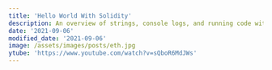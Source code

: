 ```yaml
---
title: 'Hello World With Solidity'
description: An overview of strings, console logs, and running code with Hardhat and Solidity.
date: '2021-09-06'
modified_date: '2021-09-06'
image: /assets/images/posts/eth.jpg
ytube: 'https://www.youtube.com/watch?v=sQboR6MdJWs'
---
```


